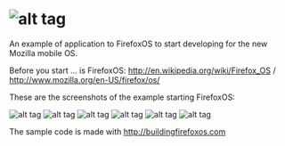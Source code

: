 ![alt tag](https://raw.github.com/fpmweb/starting-FirefoxOS/master/img/logo-strating.jpg)
=========

An example of application to FirefoxOS to start developing for the new Mozilla mobile OS.

Before you start ... is FirefoxOS: http://en.wikipedia.org/wiki/Firefox_OS / http://www.mozilla.org/en-US/firefox/os/

These are the screenshots of the example starting FirefoxOS:

![alt tag](https://raw.github.com/fpmweb/starting-FirefoxOS/master/img/capture1.jpg)
![alt tag](https://raw.github.com/fpmweb/starting-FirefoxOS/master/img/capture2.jpg)
![alt tag](https://raw.github.com/fpmweb/starting-FirefoxOS/master/img/capture3.jpg)
![alt tag](https://raw.github.com/fpmweb/starting-FirefoxOS/master/img/capture4.jpg)
![alt tag](https://raw.github.com/fpmweb/starting-FirefoxOS/master/img/capture5.jpg)
![alt tag](https://raw.github.com/fpmweb/starting-FirefoxOS/master/img/capture6.jpg)

The sample code is made with http://buildingfirefoxos.com
